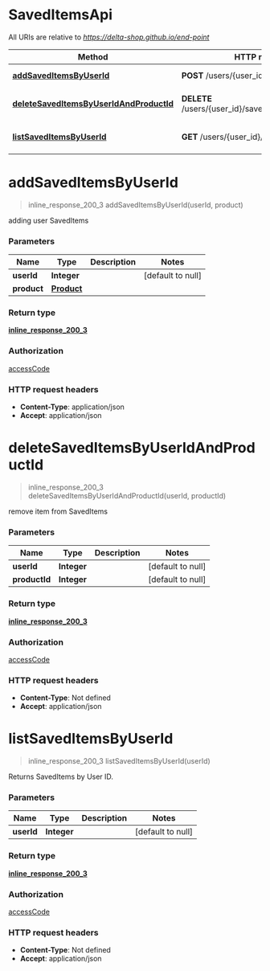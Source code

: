 # SavedItemsApi

All URIs are relative to *https://delta-shop.github.io/end-point*

Method | HTTP request | Description
------------- | ------------- | -------------
[**addSavedItemsByUserId**](SavedItemsApi.md#addSavedItemsByUserId) | **POST** /users/{user_id}/saved_items | adding user SavedItems
[**deleteSavedItemsByUserIdAndProductId**](SavedItemsApi.md#deleteSavedItemsByUserIdAndProductId) | **DELETE** /users/{user_id}/saved_items/{product_id} | remove item from SavedItems
[**listSavedItemsByUserId**](SavedItemsApi.md#listSavedItemsByUserId) | **GET** /users/{user_id}/saved_items | Returns SavedItems by User ID.


<a name="addSavedItemsByUserId"></a>
# **addSavedItemsByUserId**
> inline_response_200_3 addSavedItemsByUserId(userId, product)

adding user SavedItems

### Parameters

Name | Type | Description  | Notes
------------- | ------------- | ------------- | -------------
 **userId** | **Integer**|  | [default to null]
 **product** | [**Product**](../\Models/Product.md)|  |

### Return type

[**inline_response_200_3**](../\Models/inline_response_200_3.md)

### Authorization

[accessCode](../README.md#accessCode)

### HTTP request headers

- **Content-Type**: application/json
- **Accept**: application/json

<a name="deleteSavedItemsByUserIdAndProductId"></a>
# **deleteSavedItemsByUserIdAndProductId**
> inline_response_200_3 deleteSavedItemsByUserIdAndProductId(userId, productId)

remove item from SavedItems

### Parameters

Name | Type | Description  | Notes
------------- | ------------- | ------------- | -------------
 **userId** | **Integer**|  | [default to null]
 **productId** | **Integer**|  | [default to null]

### Return type

[**inline_response_200_3**](../\Models/inline_response_200_3.md)

### Authorization

[accessCode](../README.md#accessCode)

### HTTP request headers

- **Content-Type**: Not defined
- **Accept**: application/json

<a name="listSavedItemsByUserId"></a>
# **listSavedItemsByUserId**
> inline_response_200_3 listSavedItemsByUserId(userId)

Returns SavedItems by User ID.

### Parameters

Name | Type | Description  | Notes
------------- | ------------- | ------------- | -------------
 **userId** | **Integer**|  | [default to null]

### Return type

[**inline_response_200_3**](../\Models/inline_response_200_3.md)

### Authorization

[accessCode](../README.md#accessCode)

### HTTP request headers

- **Content-Type**: Not defined
- **Accept**: application/json

